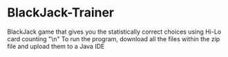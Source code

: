 # BlackJack-Trainer
BlackJack game that gives you the statistically correct choices using Hi-Lo card counting "\n" 
To run the program, download all the files within the zip file and upload them to a Java IDE
